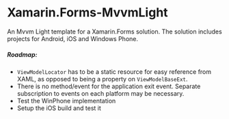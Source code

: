 # Xamarin.Forms-MvvmLight

An Mvvm Light template for a Xamarin.Forms solution. The solution includes projects for Android, iOS and Windows Phone.

##### Roadmap:
* `ViewModelLocator` has to be a static resource for easy reference from XAML, as opposed to being a property on `ViewModelBaseExt`.
* There is no method/event for the application exit event. Separate subscription to events on each platform may be necessary.
* Test the WinPhone implementation
* Setup the iOS build and test it